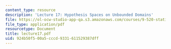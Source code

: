 ```yaml
---
content_type: resource
description: 'Lecture 17: Hypothesis Spaces on Unbounded Domains'
file: https://ol-ocw-studio-app-qa.s3.amazonaws.com/courses/9-520-statistical-learning-theory-and-applications-spring-2003/924b50f500a5cccd9331611529387dff_lecture17.pdf
file_type: application/pdf
resourcetype: Document
title: lecture17.pdf
uid: 924b50f5-00a5-cccd-9331-611529387dff
---
```

